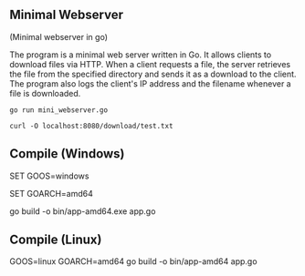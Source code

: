 ## Minimal Webserver
(Minimal webserver in go)

The program is a minimal web server written in Go. It allows clients to download files via HTTP. When a client requests a file, the server retrieves the file from the specified directory and sends it as a download to the client. The program also logs the client's IP address and the filename whenever a file is downloaded.

<code>go run mini_webserver.go</code>

<code>curl -O localhost:8080/download/test.txt</code>


## Compile (Windows)
SET GOOS=windows

SET GOARCH=amd64

go build -o bin/app-amd64.exe app.go

## Compile (Linux)
GOOS=linux GOARCH=amd64 go build -o bin/app-amd64 app.go
